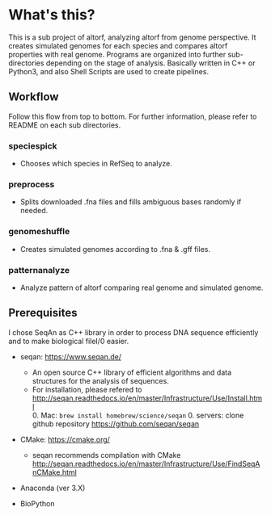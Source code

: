 # What's this?
This is a sub project of altorf, analyzing altorf from genome perspective. It creates simulated genomes for each species and compares altorf properties with real genome. Programs are organized into further sub-directories depending on the stage of analysis. Basically written in C++ or Python3, and also Shell Scripts are used to create pipelines.

## Workflow
Follow this flow from top to bottom. For further information, please refer to README on each sub directories.

### speciespick
* Chooses which species in RefSeq to analyze.

### preprocess
* Splits downloaded .fna files and fills ambiguous bases randomly if needed.

### genomeshuffle
* Creates simulated genomes according to .fna & .gff files.

### patternanalyze
* Analyze pattern of altorf comparing real genome and simulated genome.


## Prerequisites
I chose SeqAn as C++ library in order to process DNA sequence efficiently and to make biological fileI/0 easier.
* seqan: <https://www.seqan.de/>
    * An open source C++ library of efficient algorithms and data structures for the analysis of sequences.
    * For installation, please refered to <http://seqan.readthedocs.io/en/master/Infrastructure/Use/Install.html>  
        0. Mac: `brew install homebrew/science/seqan`
        0. servers: clone github repository <https://github.com/seqan/seqan>
* CMake: <https://cmake.org/>
    * seqan recommends compilation with CMake <http://seqan.readthedocs.io/en/master/Infrastructure/Use/FindSeqAnCMake.html>

* Anaconda (ver 3.X)
* BioPython
